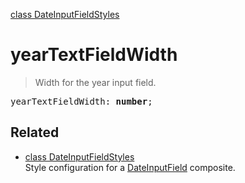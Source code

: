 [class DateInputFieldStyles](DateInputFieldStyles.md)

# yearTextFieldWidth

> Width for the year input field.

<pre class="docgen_signature">yearTextFieldWidth: <b>number</b>;</pre>

## Related

- [<!--{ref:class}-->class DateInputFieldStyles](DateInputFieldStyles.md) \
    Style configuration for a [DateInputField](DateInputField.md) composite.
